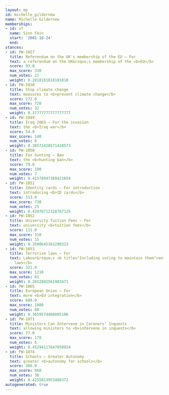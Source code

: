 ```yaml
---
layout: mp
id: michelle_gildernew
name: Michelle Gildernew
memberships:
- id: sf
  name: Sinn Féin
  start: '2001-10-24'
  end: 
stances:
- id: PW-1027
  title: Referendum on the UK's membership of the EU — For
  text: a referendum on the UK&rsquo;s membership of the <b>EU</b>
  score: 93.0
  max_score: 330
  num_votes: 21
  weight: 0.2818181818181818
- id: PW-1030
  title: Stop climate change
  text: measures to <b>prevent climate change</b>
  score: 272.0
  max_score: 720
  num_votes: 32
  weight: 0.37777777777777777
- id: PW-1049
  title: Iraq 2003 — For the invasion
  text: the <b>Iraq war</b>
  score: 54.0
  max_score: 140
  num_votes: 6
  weight: 0.38571428571428573
- id: PW-1050
  title: Fox hunting — Ban
  text: the <b>hunting ban</b>
  score: 79.0
  max_score: 190
  num_votes: 7
  weight: 0.41578947368421054
- id: PW-1051
  title: Identity cards — For introduction
  text: introducing <b>ID cards</b>
  score: 313.0
  max_score: 730
  num_votes: 25
  weight: 0.42876712328767125
- id: PW-1052
  title: University Tuition Fees — For
  text: university <b>tuition fees</b>
  score: 111.0
  max_score: 310
  num_votes: 15
  weight: 0.3580645161290323
- id: PW-1053
  title: Terrorism laws — For
  text: Labour&rsquo;s <b title="Including voting to maintain them">anti-terrorism
    laws</b>
  score: 321.0
  max_score: 1210
  num_votes: 81
  weight: 0.2652892561983471
- id: PW-1065
  title: European Union — For
  text: more <b>EU integration</b>
  score: 688.0
  max_score: 1880
  num_votes: 88
  weight: 0.3659574468085106
- id: PW-1071
  title: Ministers Can Intervene in Coroners' Inquests
  text: allowing ministers to <b>intervene in inquests</b>
  score: 77.0
  max_score: 170
  num_votes: 5
  weight: 0.45294117647058824
- id: PW-1074
  title: Schools — Greater Autonomy
  text: greater <b>autonomy for schools</b>
  score: 366.0
  max_score: 860
  num_votes: 30
  weight: 0.4255813953488372
autogenerated: true
---
```

